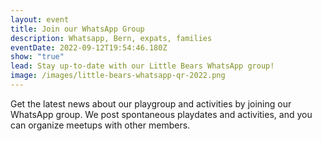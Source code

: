 ```yaml
---
layout: event
title: Join our WhatsApp Group
description: Whatsapp, Bern, expats, families
eventDate: 2022-09-12T19:54:46.180Z
show: "true"
lead: Stay up-to-date with our Little Bears WhatsApp group!
image: /images/little-bears-whatsapp-qr-2022.png
---
```

Get the latest news about our playgroup and activities by joining our WhatsApp group. We post spontaneous playdates and activities, and you can organize meetups with other members.